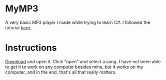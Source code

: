 # MyMP3
A very basic MP3 player I made while trying to learn C#. 
I followed the tutorial [here.](https://www.caveofprogramming.com/c-sharp-tutorial/c-for-beginners-make-your-own-mp3-player-free.html)

# Instructions
[Download](https://www.dropbox.com/sh/vadu5g9jewxfr34/AAAR9_BgvA9fmhR40Re5Sybva?dl=0) and open it.
Click "open" and select a song.
I have not been able to get it to work on any computer besides mine, but it works on my computer, and in the end, that's all that really matters.
